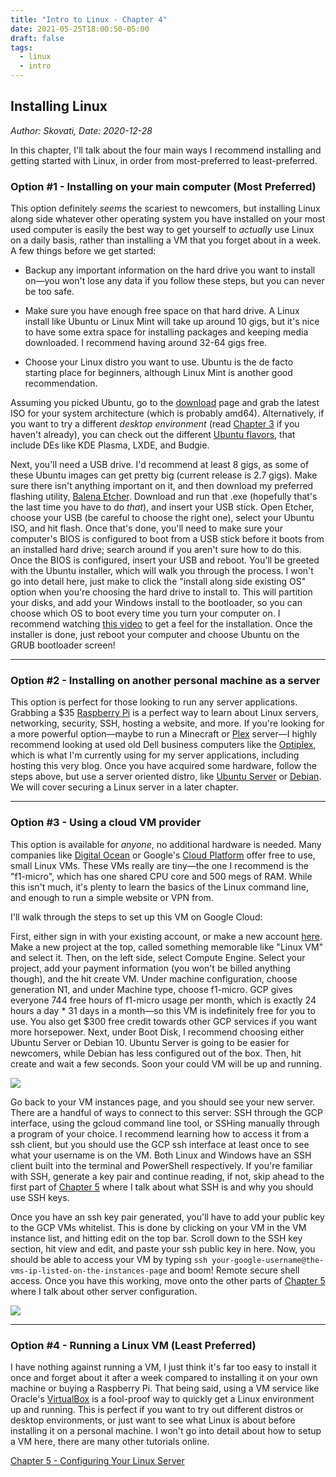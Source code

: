 ```yaml
---
title: "Intro to Linux - Chapter 4"
date: 2021-05-25T18:00:50-05:00
draft: false
tags:
  - linux
  - intro
---
```


## Installing Linux
*Author: Skovati, Date: 2020-12-28*

In this chapter, I'll talk about the four main ways I recommend installing and getting started with Linux, in order from most-preferred to least-preferred.

### Option #1 - Installing on your main computer (Most Preferred)

This option definitely *seems* the scariest to newcomers, but installing Linux along side whatever other operating system you have installed on your most used computer is easily the best way to get yourself to *actually* use Linux on a daily basis, rather than installing a VM that you forget about in a week. A few things before we get started:

- Backup any important information on the hard drive you want to install on―you won't lose any data if you follow these steps, but you can never be too safe.

- Make sure you have enough free space on that hard drive. A Linux install like Ubuntu or Linux Mint will take up around 10 gigs, but it's nice to have some extra space for installing packages and keeping media downloaded. I recommend having around 32-64 gigs free.

- Choose your Linux distro you want to use. Ubuntu is the de facto starting place for beginners, although Linux Mint is another good recommendation.

Assuming you picked Ubuntu, go to the [download](https://ubuntu.com/download/desktop) page and grab the latest ISO for your system architecture (which is probably amd64). Alternatively, if you want to try a different *desktop environment* (read [Chapter 3](/blog/linux/intro/ch3) if you haven't already), you can check out the different [Ubuntu flavors](https://ubuntu.com/download/flavours), that include DEs like KDE Plasma, LXDE, and Budgie.

Next, you'll need a USB drive. I'd recommend at least 8 gigs, as some of these Ubuntu images can get pretty big (current release is 2.7 gigs). Make sure there isn't anything important on it, and then download my preferred flashing utility, [Balena Etcher](https://www.balena.io/etcher/). Download and run that .exe (hopefully that's the last time you have to do *that*), and insert your USB stick. Open Etcher, choose your USB (be careful to choose the right one), select your Ubuntu ISO, and hit flash. Once that's done, you'll need to make sure your computer's BIOS is configured to boot from a USB stick before it boots from an installed hard drive; search around if you aren't sure how to do this. Once the BIOS is configured, insert your USB and reboot. You'll be greeted with the Ubuntu installer, which will walk you through the process. I won't go into detail here, just make to click the "install along side existing OS" option when you're choosing the hard drive to install to. This will partition your disks, and add your Windows install to the bootloader, so you can choose which OS to boot every time you turn your computer on. I recommend watching [this video](https://www.youtube.com/watch?v=G7ffzC4S0A4) to get a feel for the installation. Once the installer is done, just reboot your computer and choose Ubuntu on the GRUB bootloader screen!

---

### Option #2 - Installing on another personal machine as a server

This option is perfect for those looking to run any server applications. Grabbing a $35 [Raspberry Pi](https://www.raspberrypi.org/products/raspberry-pi-4-model-b/) is a perfect way to learn about Linux servers, networking, security, SSH, hosting a website, and more. If you're looking for a more powerful option—maybe to run a Minecraft or [Plex](https://www.plex.tv/) server—I highly recommend looking at used old Dell business computers like the [Optiplex](https://www.ebay.com/sch/i.html?_nkw=optiplex+7010&_sacat=0), which is what I'm currently using for my server applications, including hosting this very blog. Once you have acquired some hardware, follow the steps above, but use a server oriented distro, like [Ubuntu Server](https://ubuntu.com/download/server) or [Debian](https://www.debian.org/). We will cover securing a Linux server in a later chapter. 

---

### Option #3 - Using a cloud VM provider

This option is available for *anyone*, no additional hardware is needed. Many companies like [Digital Ocean](https://www.digitalocean.com/) or Google's [Cloud Platform](https://cloud.google.com/) offer free to use, small Linux VMs. These VMs really are tiny—the one I recommend is the "f1-micro", which has one shared CPU core and 500 megs of RAM. While this isn't much, it's plenty to learn the basics of the Linux command line, and enough to run a simple website or VPN from. 

I'll walk through the steps to set up this VM on Google Cloud:

First, either sign in with your existing account, or make a new account [here](https://console.cloud.google.com/). Make a new project at the top, called something memorable like "Linux VM" and select it. Then, on the left side, select Compute Engine. Select your project, add your payment information (you won't be billed anything though), and the hit create VM. Under machine configuration, choose generation N1, and under Machine type, choose f1-micro. GCP gives everyone 744 free hours of f1-micro usage per month, which is exactly 24 hours a day * 31 days in a month—so this VM is indefinitely free for you to use. You also get $300 free credit towards other GCP services if you want more horsepower. Next, under Boot Disk, I recommend choosing either Ubuntu Server or Debian 10. Ubuntu Server is going to be easier for newcomers, while Debian has less configured out of the box. Then, hit create and wait a few seconds. Soon your could VM will be up and running. 

![](/vm.png)

Go back to your VM instances page, and you should see your new server. There are a handful of ways to connect to this server: SSH through the GCP interface, using the gcloud command line tool, or SSHing manually through a program of your choice. I recommend learning how to access it from a ssh client, but you should use the GCP ssh interface at least once to see what your username is on the VM. Both Linux and Windows have an SSH client built into the terminal and PowerShell respectively. If you're familiar with SSH, generate a key pair and continue reading, if not, skip ahead to the first part of [Chapter 5](/linux/intro/ch5) where I talk about what SSH is and why you should use SSH keys.

Once you have an ssh key pair generated, you'll have to add your public key to the GCP VMs whitelist. This is done by clicking on your VM in the VM instance list, and hitting edit on the top bar. Scroll down to the SSH key section, hit view and edit, and paste your ssh public key in here. Now, you should be able to access your VM by typing `ssh your-google-username@the-vms-ip-listed-on-the-instances-page` and boom! Remote secure shell access. Once you have this working, move onto the other parts of [Chapter 5](/linux/intro/ch5) where I talk about other server configuration.

![](/ssh.png)

---

### Option #4 - Running a Linux VM (Least Preferred)

I have nothing against running a VM, I just think it's far too easy to install it once and forget about it after a week compared to installing it on your own machine or buying a Raspberry Pi. That being said, using a VM service like Oracle's [VirtualBox](https://www.virtualbox.org/) is a fool-proof way to quickly get a Linux environment up and running. This is perfect if you want to try out different distros or desktop environments, or just want to see what Linux is about before installing it on a personal machine. I won't go into detail about how to setup a VM here, there are many other tutorials online. 

[Chapter 5 - Configuring Your Linux Server](/blog/linux/intro/ch5)
